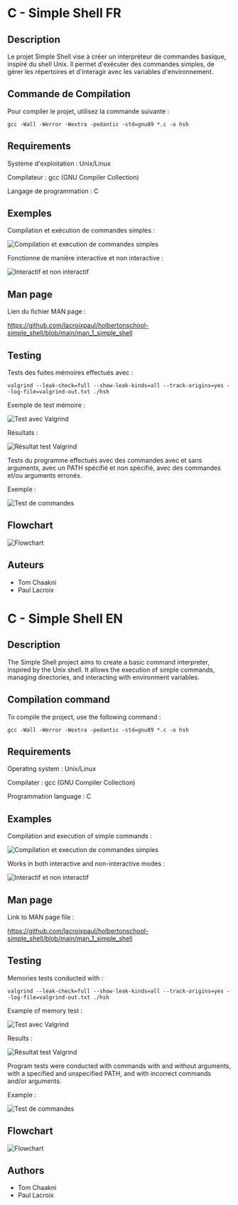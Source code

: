 # C - Simple Shell FR

## Description
Le projet Simple Shell vise à créer un interpréteur de commandes basique, inspiré du shell Unix. Il permet d'exécuter des commandes simples, de gérer les répertoires et d'interagir avec les variables d'environnement.

## Commande de Compilation
Pour compiler le projet, utilisez la commande suivante :
```
gcc -Wall -Werror -Wextra -pedantic -std=gnu89 *.c -o hsh
```
## Requirements
Système d'exploitation :
Unix/Linux

Compilateur :
gcc (GNU Compiler Collection)

Langage de programmation :
C

## Exemples

Compilation et exécution de commandes simples :

![Compilation et execution de commandes simples](https://i.ibb.co/WyXYvrT/Compilation-et-execution-de-commandes-simples.png)

Fonctionne de manière interactive et non interactive :

![Interactif et non interactif](https://i.ibb.co/QHQBjmk/Fonctionne-de-maniere-interactive-et-non-interactive.png)

## Man page
Lien du fichier MAN page :

https://github.com/lacroixpaul/holbertonschool-simple_shell/blob/main/man_1_simple_shell

## Testing 

Tests des fuites mémoires effectués avec : 
```
valgrind --leak-check=full --show-leak-kinds=all --track-origins=yes --log-file=valgrind-out.txt ./hsh
```
Exemple de test mémoire :

![Test avec Valgrind](https://i.ibb.co/YbJdBPc/Test-valgrind.png)

Résultats :

![Résultat test Valgrind](https://i.ibb.co/6JcxvZX/Resultat-test-m-moire.png)

Tests du programme effectués avec des commandes avec et sans arguments, avec un PATH spécifié et non spécifié, avec des commandes et/ou arguments erronés.

Exemple :

![Test de commandes](https://i.ibb.co/JtqGX0r/Test-commandes.png)

## Flowchart

![Flowchart](https://image.noelshack.com/fichiers/2025/02/2/1736253331-flowchart-fr.jpg)

## Auteurs

- Tom Chaakni
- Paul Lacroix

# C - Simple Shell EN

## Description
The Simple Shell project aims to create a basic command interpreter, inspired by the Unix shell. It allows the execution of simple commands, managing directories, and interacting with environment variables.

## Compilation command
To compile the project, use the following command :
```
gcc -Wall -Werror -Wextra -pedantic -std=gnu89 *.c -o hsh
```
## Requirements
Operating system :
Unix/Linux

Compilater :
gcc (GNU Compiler Collection)

Programmation language :
C

## Examples

Compilation and execution of simple commands :

![Compilation et execution de commandes simples](https://i.ibb.co/WyXYvrT/Compilation-et-execution-de-commandes-simples.png)

Works in both interactive and non-interactive modes :

![Interactif et non interactif](https://i.ibb.co/QHQBjmk/Fonctionne-de-maniere-interactive-et-non-interactive.png)

## Man page
Link to MAN page file :

https://github.com/lacroixpaul/holbertonschool-simple_shell/blob/main/man_1_simple_shell

## Testing 

Memories tests conducted with : 
```
valgrind --leak-check=full --show-leak-kinds=all --track-origins=yes --log-file=valgrind-out.txt ./hsh
```
Example of memory test :

![Test avec Valgrind](https://i.ibb.co/YbJdBPc/Test-valgrind.png)

Results :

![Résultat test Valgrind](https://i.ibb.co/6JcxvZX/Resultat-test-m-moire.png)

Program tests were conducted with commands with and without arguments, with a specified and unspecified PATH, and with incorrect commands and/or arguments.

Example :

![Test de commandes](https://i.ibb.co/JtqGX0r/Test-commandes.png)

## Flowchart

![Flowchart](https://image.noelshack.com/fichiers/2025/02/2/1736253331-flowchart.jpg)

## Authors

- Tom Chaakni
- Paul Lacroix

